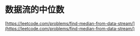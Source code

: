 <!--
 * @Date: 2022-08-07 18:19:17
 * @LastEditors: zhangjiuchao zhangjiuchao@bytedance.com
 * @LastEditTime: 2022-08-07 18:19:46
-->
# 数据流的中位数
[https://leetcode.com/problems/find-median-from-data-stream/](https://leetcode.com/problems/find-median-from-data-stream/)